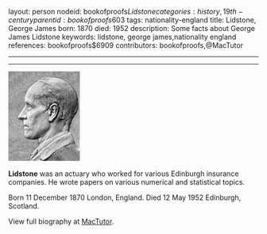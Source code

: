 layout: person
nodeid: bookofproofs$Lidstone
categories: history,19th-century
parentid: bookofproofs$603
tags: nationality-england
title: Lidstone, George James
born: 1870
died: 1952
description: Some facts about George James Lidstone
keywords: lidstone, george james,nationality england
references: bookofproofs$6909
contributors: bookofproofs,@MacTutor

---


---

![Lidstone.jpg](https://github.com/bookofproofs/bookofproofs.github.io/blob/main/_sources/_assets/images/portraits/Lidstone.jpg?raw=true)

**Lidstone** was an actuary who worked for various Edinburgh insurance companies. He wrote papers on various numerical and statistical topics.

Born 11 December 1870 London, England. Died 12 May 1952 Edinburgh, Scotland.


View full biography at [MacTutor](https://mathshistory.st-andrews.ac.uk/Biographies/Lidstone/).